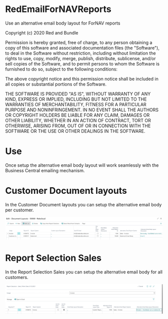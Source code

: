 # RedEmailForNAVReports

Use an alternative email body layout for ForNAV reports

Copyright (c) 2020 Red and Bundle

Permission is hereby granted, free of charge, to any person obtaining a copy
of this software and associated documentation files (the "Software"), to deal
in the Software without restriction, including without limitation the rights
to use, copy, modify, merge, publish, distribute, sublicense, and/or sell
copies of the Software, and to permit persons to whom the Software is
furnished to do so, subject to the following conditions:

The above copyright notice and this permission notice shall be included in all
copies or substantial portions of the Software.

THE SOFTWARE IS PROVIDED "AS IS", WITHOUT WARRANTY OF ANY KIND, EXPRESS OR
IMPLIED, INCLUDING BUT NOT LIMITED TO THE WARRANTIES OF MERCHANTABILITY,
FITNESS FOR A PARTICULAR PURPOSE AND NONINFRINGEMENT. IN NO EVENT SHALL THE
AUTHORS OR COPYRIGHT HOLDERS BE LIABLE FOR ANY CLAIM, DAMAGES OR OTHER
LIABILITY, WHETHER IN AN ACTION OF CONTRACT, TORT OR OTHERWISE, ARISING FROM,
OUT OF OR IN CONNECTION WITH THE SOFTWARE OR THE USE OR OTHER DEALINGS IN THE
SOFTWARE.


# Use

Once setup the alternative email body layout will work seamlessly with the Business Central emailing mechanism.
# Customer Document layouts
In the Customer Document layouts you can setup the alternative email body per customer.

![Customer Document layouts](https://raw.githubusercontent.com/RedAndBundle/Red.EmailForNAVReports/master/Images/Setup%20Customer%20Document%20Layouts.png)


# Report Selection Sales
In the Report Selection Sales you can setup the alternative email body for all customers.

![Report Selection Sales](https://raw.githubusercontent.com/RedAndBundle/Red.EmailForNAVReports/master/Images/Setup%20Report%20Selection%20Sales.png)